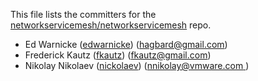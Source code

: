 This file lists the committers for the [networkservicemesh/networkservicemesh](https://github.com/networkservicemesh/networkservicemesh) repo.

* Ed Warnicke ([edwarnicke](https://github.com/edwarnicke)) ([hagbard@gmail.com](mailto:hagbard@gmail.com))
* Frederick Kautz ([fkautz](https://github.com/fkautz)) ([fkautz@gmail.com](mailto:fkautz@gmail.com))
* Nikolay Nikolaev ([nickolaev](https://github.com/nickolaev)) ([nnikolay@vmware.com ](mailto:nnikolay@vmware.com ))
